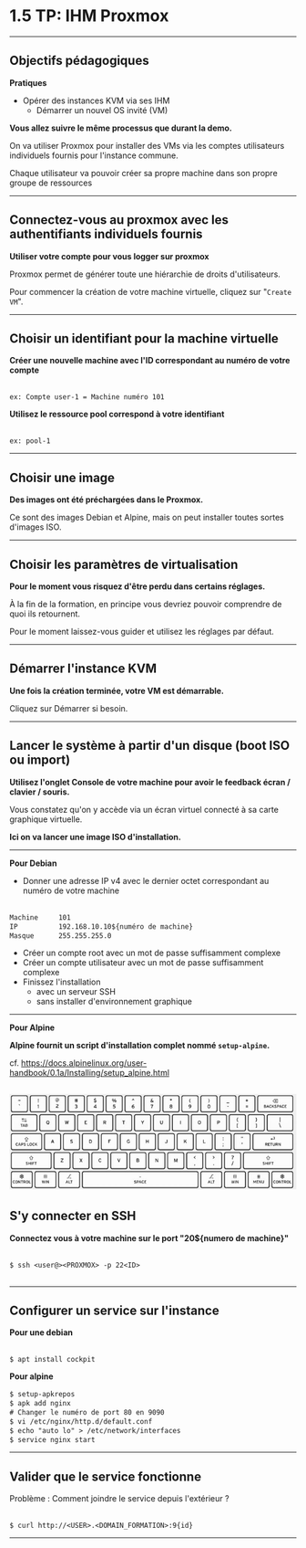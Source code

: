 # 1.5 TP: IHM Proxmox 

---

## Objectifs pédagogiques

**Pratiques**

- Opérer des instances KVM via ses IHM
  - Démarrer un nouvel OS invité (VM)

**Vous allez suivre le même processus que durant la demo.**

On va utiliser Proxmox pour installer des VMs via les comptes utilisateurs individuels fournis pour l'instance commune.

Chaque utilisateur va pouvoir créer sa propre machine dans son propre groupe de ressources

---

## Connectez-vous au proxmox avec les authentifiants individuels fournis

**Utiliser votre compte pour vous logger sur proxmox**


Proxmox permet de générer toute une hiérarchie de droits d'utilisateurs.

Pour commencer la création de votre machine virtuelle, cliquez sur "`Create VM`".

---

## Choisir un identifiant pour la machine virtuelle

**Créer une nouvelle machine avec l'ID correspondant au numéro de votre compte** 

```

ex: Compte user-1 = Machine numéro 101

```

**Utilisez le ressource pool correspond à votre identifiant**

```

ex: pool-1

```

--- 

## Choisir une image
 
**Des images ont été préchargées dans le Proxmox.**

Ce sont des images Debian et Alpine, mais on peut installer toutes sortes d'images ISO.

--- 

## Choisir les paramètres de virtualisation

**Pour le moment vous risquez d'être perdu dans certains réglages.**

À la fin de la formation, en principe vous devriez pouvoir comprendre de quoi ils retournent.

Pour le moment laissez-vous guider et utilisez les réglages par défaut.


---  

## Démarrer l'instance KVM

**Une fois la création terminée, votre VM est démarrable.**

Cliquez sur Démarrer si besoin.

--- 

## Lancer le système à partir d'un disque (boot ISO ou import)  

**Utilisez l'onglet Console de votre machine pour avoir le feedback écran / clavier / souris.**

Vous constatez qu'on y accède via un écran virtuel connecté à sa carte graphique virtuelle.

**Ici on va lancer une image ISO d'installation.**

--- 

**Pour Debian**

* Donner une adresse IP v4 avec le dernier octet correspondant au numéro de votre machine 

```shell

Machine     101 
IP          192.168.10.10${numéro de machine}
Masque      255.255.255.0

```

- Créer un compte root avec un mot de passe suffisamment complexe
- Créer un compte utilisateur avec un mot de passe suffisamment complexe
- Finissez l'installation 
  - avec un serveur SSH  
  - sans installer d'environnement graphique
---

**Pour Alpine**

**Alpine fournit un script d'installation complet nommé `setup-alpine`.**

cf. https://docs.alpinelinux.org/user-handbook/0.1a/Installing/setup_alpine.html


![](../assets/images/kvm/qwerty-keyboard.jpg)
--- 

## S'y connecter en SSH

**Connectez vous à votre machine sur le port "20${numero de machine}"**

```shell

$ ssh <user@><PROXMOX> -p 22<ID>


```

--- 

## Configurer un service sur l'instance

**Pour une debian**

```shell

$ apt install cockpit

```

**Pour alpine**

```shell
$ setup-apkrepos
$ apk add nginx 
# Changer le numéro de port 80 en 9090
$ vi /etc/nginx/http.d/default.conf
$ echo "auto lo" > /etc/network/interfaces
$ service nginx start
```

--- 
## Valider que le service fonctionne

Problème : Comment joindre le service depuis l'extérieur ? 

```shell

$ curl http://<USER>.<DOMAIN_FORMATION>:9{id}

```
---
